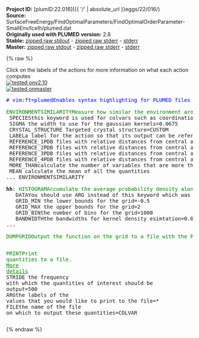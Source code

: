 **Project ID:** [plumID:22.016]({{ '/' | absolute_url }}eggs/22/016/)  
**Source:** SurfaceFreeEnergy/FindOptimalParameters/FindOptimalOrderParameter-SmallEnv/IceIh/plumed.dat  
**Originally used with PLUMED version:** 2.8  
**Stable:** [zipped raw stdout](plumed.dat.plumed.stdout.txt.zip) - [zipped raw stderr](plumed.dat.plumed.stderr.txt.zip) - [stderr](plumed.dat.plumed.stderr)  
**Master:** [zipped raw stdout](plumed.dat.plumed_master.stdout.txt.zip) - [zipped raw stderr](plumed.dat.plumed_master.stderr.txt.zip) - [stderr](plumed.dat.plumed_master.stderr)  

{% raw %}
<div class="plumedpreheader">
<div class="headerInfo" id="value_details_data/SurfaceFreeEnergy/FindOptimalParameters/FindOptimalOrderParameter-SmallEnv/IceIh/plumed.dat"> Click on the labels of the actions for more information on what each action computes </div>
<div class="containerBadge">
<div class="headerBadge"><a href="plumed.dat.plumed.stderr"><img src="https://img.shields.io/badge/v2.10-passing-green.svg" alt="tested onv2.10" /></a></div>
<div class="headerBadge"><a href="plumed.dat.plumed_master.stderr"><img src="https://img.shields.io/badge/master-failed-red.svg" alt="tested onmaster" /></a></div>
</div>
</div>
<pre class="plumedlisting">
<span class="plumedtooltip" style="color:blue"># vim:ft=plumed<span class="right">Enables syntax highlighting for PLUMED files in vim. See <a href="https://www.plumed.org/doc-master/user-doc/html/vim">here for more details. </a><i></i></span></span>
<br/><span class="plumedtooltip" style="color:green">ENVIRONMENTSIMILARITY<span class="right">Measure how similar the environment around atoms is to that found in some reference crystal structure. <a href="https://www.plumed.org/doc-master/user-doc/html/ENVIRONMENTSIMILARITY" style="color:green">More details</a><i></i></span></span> ...
 <span class="plumedtooltip">SPECIES<span class="right">this keyword is used for colvars such as coordination number<i></i></span></span>=1-864:3
 <span class="plumedtooltip">SIGMA<span class="right"> the width to use for the gaussian kernels<i></i></span></span>=0.0675
 <span class="plumedtooltip">CRYSTAL_STRUCTURE<span class="right"> Targeted crystal structure<i></i></span></span>=CUSTOM
 <span class="plumedtooltip">LABEL<span class="right">a label for the action so that its output can be referenced in the input to other actions<i></i></span></span>=<b name="data/SurfaceFreeEnergy/FindOptimalParameters/FindOptimalOrderParameter-SmallEnv/IceIh/plumed.datrefcv" onclick='showPath("data/SurfaceFreeEnergy/FindOptimalParameters/FindOptimalOrderParameter-SmallEnv/IceIh/plumed.dat","data/SurfaceFreeEnergy/FindOptimalParameters/FindOptimalOrderParameter-SmallEnv/IceIh/plumed.datrefcv","data/SurfaceFreeEnergy/FindOptimalParameters/FindOptimalOrderParameter-SmallEnv/IceIh/plumed.datrefcv","brown")'>refcv</b>
 <span class="plumedtooltip">REFERENCE_1<span class="right">PDB files with relative distances from central atom<i></i></span></span>=env1h.pdb
 <span class="plumedtooltip">REFERENCE_2<span class="right">PDB files with relative distances from central atom<i></i></span></span>=env2h.pdb
 <span class="plumedtooltip">REFERENCE_3<span class="right">PDB files with relative distances from central atom<i></i></span></span>=env3h.pdb
 <span class="plumedtooltip">REFERENCE_4<span class="right">PDB files with relative distances from central atom<i></i></span></span>=env4h.pdb
 <span class="plumedtooltip">MORE_THAN<span class="right">calculate the number of variables that are more than a certain target value. Options for this keyword are explained in the documentation for <a href="https://www.plumed.org/doc-master/user-doc/html/MORE_THAN">MORE_THAN</a>.<i></i></span></span>={RATIONAL R_0=0.5 NN=8 MM=16}
 <span class="plumedtooltip">MEAN<span class="right"> calculate the mean of all the quantities<i></i></span></span>
... ENVIRONMENTSIMILARITY
<br/><span style="display:none;" id="data/SurfaceFreeEnergy/FindOptimalParameters/FindOptimalOrderParameter-SmallEnv/IceIh/plumed.datrefcv">The ENVIRONMENTSIMILARITY action with label <b>refcv</b> calculates the following quantities:<table  align="center" frame="void" width="95%" cellpadding="5%"><tr><td width="5%"><b> Quantity </b>  </td><td><b> Description </b> </td></tr><tr><td width="5%">refcv.value</td><td>the environmental similar parameter for each of the input atoms</td></tr><tr><td width="5%">refcv.morethan</td><td>the number of colvars that have a value more than a threshold</td></tr><tr><td width="5%">refcv.mean</td><td>the mean of the colvars</td></tr></table></span><b name="data/SurfaceFreeEnergy/FindOptimalParameters/FindOptimalOrderParameter-SmallEnv/IceIh/plumed.dathh" onclick='showPath("data/SurfaceFreeEnergy/FindOptimalParameters/FindOptimalOrderParameter-SmallEnv/IceIh/plumed.dat","data/SurfaceFreeEnergy/FindOptimalParameters/FindOptimalOrderParameter-SmallEnv/IceIh/plumed.dathh","data/SurfaceFreeEnergy/FindOptimalParameters/FindOptimalOrderParameter-SmallEnv/IceIh/plumed.dathh","brown")'>hh</b>: <span class="plumedtooltip" style="color:green">HISTOGRAM<span class="right">Accumulate the average probability density along a few CVs from a trajectory. <a href="https://www.plumed.org/doc-master/user-doc/html/HISTOGRAM" style="color:green">More details</a><i></i></span></span> ...
   <span class="plumedtooltip">DATA<span class="right">You should use ARG instead of this keyword which was used in older versions of PLUMED and is provided for back compatibility only<i></i></span></span>=<b name="data/SurfaceFreeEnergy/FindOptimalParameters/FindOptimalOrderParameter-SmallEnv/IceIh/plumed.datrefcv">refcv</b>
   <span class="plumedtooltip">GRID_MIN<span class="right"> the lower bounds for the grid<i></i></span></span>=-0.5
   <span class="plumedtooltip">GRID_MAX<span class="right"> the upper bounds for the grid<i></i></span></span>=2
   <span class="plumedtooltip">GRID_BIN<span class="right">the number of bins for the grid<i></i></span></span>=1000
   <span class="plumedtooltip">BANDWIDTH<span class="right">the bandwidths for kernel density esimtation<i></i></span></span>=0.01
...
<br/><span style="display:none;" id="data/SurfaceFreeEnergy/FindOptimalParameters/FindOptimalOrderParameter-SmallEnv/IceIh/plumed.dathh">The HISTOGRAM action with label <b>hh</b> calculates the following quantities:<table  align="center" frame="void" width="95%" cellpadding="5%"><tr><td width="5%"><b> Quantity </b>  </td><td><b> Description </b> </td></tr><tr><td width="5%">hh.value</td><td>the estimate of the histogram as a function of the argument that was obtained</td></tr></table></span><span class="plumedtooltip" style="color:green">DUMPGRID<span class="right">Output the function on the grid to a file with the PLUMED grid format. <a href="https://www.plumed.org/doc-master/user-doc/html/DUMPGRID" style="color:green">More details</a><i></i></span></span> <span class="plumedtooltip">GRID<span class="right">You should use ARG instead of this keyword which was used in older versions of PLUMED and is provided for back compatibility only<i></i></span></span>=<b name="data/SurfaceFreeEnergy/FindOptimalParameters/FindOptimalOrderParameter-SmallEnv/IceIh/plumed.dathh">hh</b> <span class="plumedtooltip">FILE<span class="right"> the file on which to write the grid<i></i></span></span>=histo <span class="plumedtooltip">STRIDE<span class="right"> the frequency with which the grid should be output to the file<i></i></span></span>=100

<span style="display:none;" id="data/SurfaceFreeEnergy/FindOptimalParameters/FindOptimalOrderParameter-SmallEnv/IceIh/plumed.dat">The DUMPGRID action with label <b></b> calculates something</span><span class="plumedtooltip" style="color:green">PRINT<span class="right">Print quantities to a file. <a href="https://www.plumed.org/doc-master/user-doc/html/PRINT" style="color:green">More details</a><i></i></span></span> <span class="plumedtooltip">STRIDE<span class="right"> the frequency with which the quantities of interest should be output<i></i></span></span>=500  <span class="plumedtooltip">ARG<span class="right">the labels of the values that you would like to print to the file<i></i></span></span>=* <span class="plumedtooltip">FILE<span class="right">the name of the file on which to output these quantities<i></i></span></span>=COLVAR
</pre>
{% endraw %}
